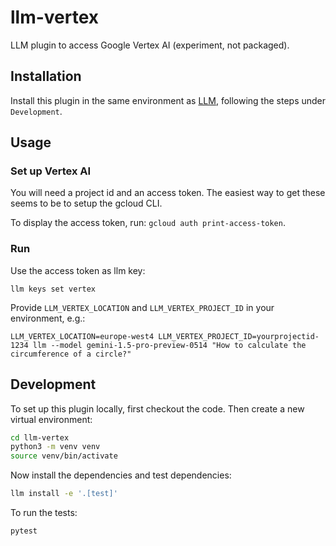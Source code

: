 # llm-vertex

LLM plugin to access Google Vertex AI (experiment, not packaged).

## Installation

Install this plugin in the same environment as [LLM](https://llm.datasette.io/), following the steps under `Development`.

## Usage

### Set up Vertex AI

You will need a project id and an access token. The easiest way to get these seems to be to setup the gcloud CLI.

To display the access token, run: `gcloud auth print-access-token`.


### Run

Use the access token as llm key:

`llm keys set vertex`

Provide `LLM_VERTEX_LOCATION` and `LLM_VERTEX_PROJECT_ID` in your environment, e.g.:

`LLM_VERTEX_LOCATION=europe-west4 LLM_VERTEX_PROJECT_ID=yourprojectid-1234 llm --model gemini-1.5-pro-preview-0514 "How to calculate the circumference of a circle?"`


## Development

To set up this plugin locally, first checkout the code. Then create a new virtual environment:
```bash
cd llm-vertex
python3 -m venv venv
source venv/bin/activate
```
Now install the dependencies and test dependencies:
```bash
llm install -e '.[test]'
```
To run the tests:
```bash
pytest
```
